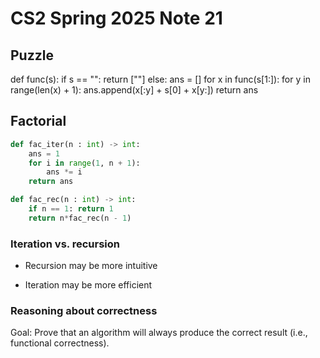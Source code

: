 # CS2 Spring 2025 Note 21

## Puzzle

def func(s):
    if s == "":
        return [""]
    else:
        ans = []
        for x in func(s[1:]):
            for y in range(len(x) + 1):
                ans.append(x[:y] + s[0] + x[y:])
        return ans

## Factorial

```python
def fac_iter(n : int) -> int:
    ans = 1
    for i in range(1, n + 1):
        ans *= i
    return ans
```

```python
def fac_rec(n : int) -> int:
    if n == 1: return 1
    return n*fac_rec(n - 1)
```

### Iteration vs. recursion

* Recursion may be more intuitive

* Iteration may be more efficient

### Reasoning about correctness

Goal: Prove that an algorithm will always produce the correct result (i.e.,
functional correctness).
